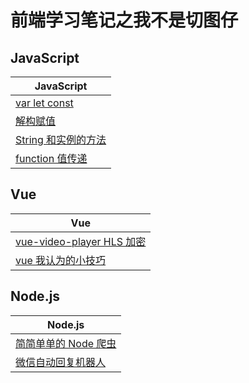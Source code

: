 # 前端学习笔记之我不是切图仔

## JavaScript

| JavaScript                                                                                               |
| -------------------------------------------------------------------------------------------------------- |
| [var let const](https://github.com/MarioLuLu7/Notes-Share/blob/master/JavaScript/1_var_let_const.md)     |
| [解构赋值](https://github.com/MarioLuLu7/Notes-Share/blob/master/JavaScript/2_destructuring.md)          |
| [String 和实例的方法](https://github.com/MarioLuLu7/Notes-Share/blob/master/JavaScript/3_string.md)      |
| [function 值传递](https://github.com/MarioLuLu7/Notes-Share/blob/master/JavaScript/6_function_params.md) |

## Vue

| Vue                                                                                                          |
| ------------------------------------------------------------------------------------------------------------ |
| [vue-video-player HLS 加密](https://github.com/MarioLuLu7/Notes-Share/blob/master/Vue/1_vue_video_player.md) |
| [vue 我认为的小技巧](https://github.com/MarioLuLu7/Notes-Share/blob/master/Vue/2_vue_skill.md)               |

## Node.js

| Node.js                                                                                            |
| -------------------------------------------------------------------------------------------------- |
| [简简单单的 Node 爬虫](https://github.com/MarioLuLu7/Notes-Share/blob/master/Node.js/1_pachong.md) |
| [微信自动回复机器人](https://github.com/MarioLuLu7/wechat-robot)                                   |
